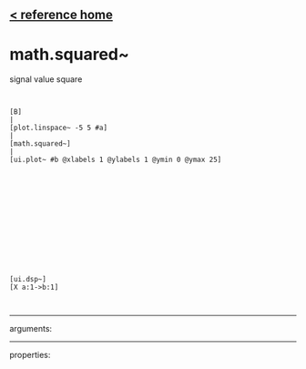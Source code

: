 [< reference home](ceammc_lib.html)
---

# math.squared~


signal value square

```


[B]
|
[plot.linspace~ -5 5 #a]
|
[math.squared~]
|
[ui.plot~ #b @xlabels 1 @ylabels 1 @ymin 0 @ymax 25]














[ui.dsp~]
[X a:1->b:1]

            
```

---
arguments:


---
properties:


